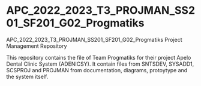 # APC_2022_2023_T3_PROJMAN_SS201_SF201_G02_Progmatiks

APC_2022_2023_T3_PROJMAN_SS201_SF201_G02_Progmatiks Project Management Repository

This repository contains the file of Team Progmatiks for their project Apelo Dental Clinic System (ADENICSY). It contain files from SNTSDEV, SYSADD1, SCSPROJ and PROJMAN from documentation, diagrams, protoytype and the system itself.
